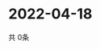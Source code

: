 # 2022-04-18
  共 0条

  <!-- BEGIN -->
  <!-- 最后更新时间Mon Apr 18 2022 06:08:38 GMT+0000 (Coordinated Universal Time) -->
  
  <!-- END -->
  
  